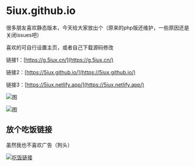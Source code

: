 # 5iux.github.io


很多朋友喜欢静态版本，今天给大家放出个（原来的php版还维护，一些原因还是关闭issues吧）   

喜欢的可自行设置主页，或者自己下载源码修改

链接1：[https://g.5iux.cn/](https://g.5iux.cn/)    

链接2：[https://5iux.github.io/](https://5iux.github.io/)   

链接3：[https://5iux.netlify.app/](https://5iux.netlify.app/)   

 

![图](https://cdn.jsdelivr.net/gh/5iux/uploads/pic/20200923154548.gif)   


![图](https://cdn.jsdelivr.net/gh/5iux/uploads/pic/20200724164819.png)   

     

    


## 放个吃饭链接

虽然我也不喜欢广告（狗头）

[![吃饭链接](https://cdn.5iux.cn/pic/20201010171915.jpg "点击查看")](https://wat.dyartstyle.com/)

